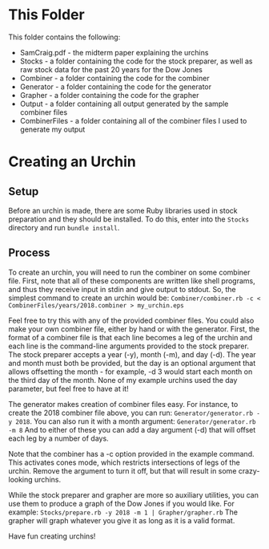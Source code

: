 This Folder
===========

This folder contains the following:
- SamCraig.pdf - the midterm paper explaining the urchins
- Stocks - a folder containing the code for the stock preparer, as well as
  raw stock data for the past 20 years for the Dow Jones
- Combiner - a folder containing the code for the combiner
- Generator - a folder containing the code for the generator
- Grapher - a folder containing the code for the grapher
- Output - a folder containing all output generated by the sample combiner files
- CombinerFiles - a folder containing all of the combiner files I used to generate
  my output

Creating an Urchin
==================

Setup
-----

Before an urchin is made, there are some Ruby libraries used in stock preparation
and they should be installed.
To do this, enter into the `Stocks` directory and run `bundle install`.

Process
-------

To create an urchin, you will need to run the combiner on some combiner file.
First, note that all of these components are written like shell programs,
and thus they receive input in stdin and give output to stdout.
So, the simplest command to create an urchin would be:
`Combiner/combiner.rb -c < CombinerFiles/years/2018.combiner > my_urchin.eps`

Feel free to try this with any of the provided combiner files.
You could also make your own combiner file, either by hand or with the generator.
First, the format of a combiner file is that each line becomes a leg of the urchin
and each line is the command-line arguments provided to the stock preparer.
The stock preparer accepts a year (-y), month (-m), and day (-d).
The year and month must both be provided, but the day is an optional argument that
allows offsetting the month - for example, -d 3 would start each month on the
third day of the month.
None of my example urchins used the day parameter, but feel free to have at it!

The generator makes creation of combiner files easy.
For instance, to create the 2018 combiner file above, you can run:
`Generator/generator.rb -y 2018`.
You can also run it with a month argument:
`Generator/generator.rb -m 8`
And to either of these you can add a day argument (-d) that will offset
each leg by a number of days.

Note that the combiner has a -c option provided in the example command.
This activates cones mode, which restricts intersections of legs of the
urchin.
Remove the argument to turn it off, but that will result in some crazy-looking
urchins.

While the stock preparer and grapher are more so auxiliary utilities,
you can use them to produce a graph of the Dow Jones if you would like.
For example:
`Stocks/prepare.rb -y 2018 -m 1 | Grapher/grapher.rb`
The grapher will graph whatever you give it as long as it is a valid format.

Have fun creating urchins!
